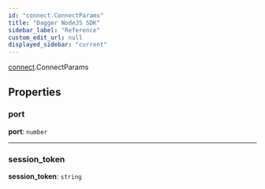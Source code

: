 ```yaml
---
id: "connect.ConnectParams"
title: "Dagger NodeJS SDK"
sidebar_label: "Reference"
custom_edit_url: null
displayed_sidebar: "current"
---
```


[connect](../modules/connect.md).ConnectParams

## Properties

### port

 **port**: `number`

___

### session\_token

 **session\_token**: `string`
